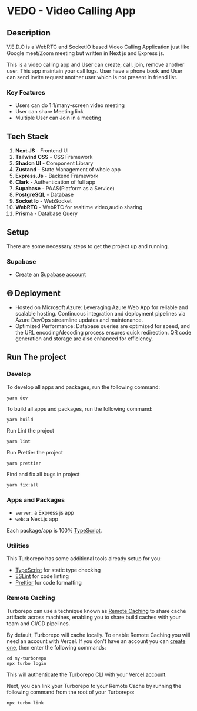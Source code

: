 # VEDO - Video Calling App

## Description

V.E.D.O is a WebRTC and SocketIO based Video Calling Application just like Google meet/Zoom meeting but written in Next js and Express js.

This is a video calling app and User can create, call, join, remove another user. This app maintain your call logs. User have a phone book and User can send invite request another user which is not present in friend list.

### Key Features

- Users can do 1:1/many-screen video meeting
- User can share Meeting link
- Multiple User can Join in a meeting

## Tech Stack

1. **Next JS** - Frontend UI
2. **Tailwind CSS** - CSS Framework
3. **Shadcn UI** - Component Library
4. **Zustand** - State Management of whole app
5. **Express.Js** - Backend Framework
6. **Clark** - Authentication of full app
7. **Supabase** - PAAS(Platform as a Service)
8. **PostgreSQL** - Database
9. **Socket Io** - WebSocket
10. **WebRTC** - WebRTC for realtime video,audio sharing
11. **Prisma** - Database Query

## Setup

There are some necessary steps to get the project up and running.

### Supabase

- Create an [Supabase account](https://supabase.com/)

## 🌐 Deployment

- Hosted on Microsoft Azure: Leveraging Azure Web App for reliable and scalable hosting. Continuous integration and deployment pipelines via Azure DevOps streamline updates and maintenance.
- Optimized Performance: Database queries are optimized for speed, and the URL encoding/decoding process ensures quick redirection. QR code generation and storage are also enhanced for efficiency.

## Run The project

### Develop

To develop all apps and packages, run the following command:
``` 
yarn dev
```

To build all apps and packages, run the following command:
``` 
yarn build
```

Run Lint the project
``` 
yarn lint
```

Run Prettier the project
``` 
yarn prettier
```

Find and fix all bugs in project
``` 
yarn fix:all
```



### Apps and Packages

- `server`: a Express js app
- `web`: a Next.js app

Each package/app is 100% [TypeScript](https://www.typescriptlang.org/).

### Utilities

This Turborepo has some additional tools already setup for you:

- [TypeScript](https://www.typescriptlang.org/) for static type checking
- [ESLint](https://eslint.org/) for code linting
- [Prettier](https://prettier.io) for code formatting

### Remote Caching

Turborepo can use a technique known as [Remote Caching](https://turbo.build/repo/docs/core-concepts/remote-caching) to share cache artifacts across machines, enabling you to share build caches with your team and CI/CD pipelines.

By default, Turborepo will cache locally. To enable Remote Caching you will need an account with Vercel. If you don't have an account you can [create one](https://vercel.com/signup), then enter the following commands:

```
cd my-turborepo
npx turbo login
```

This will authenticate the Turborepo CLI with your [Vercel account](https://vercel.com/docs/concepts/personal-accounts/overview).

Next, you can link your Turborepo to your Remote Cache by running the following command from the root of your Turborepo:

```
npx turbo link
```